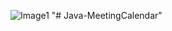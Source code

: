 ![Image1](https://github.com/evonne1/Java/blob/master/MeetingCalendar/meetingCalendar01.JPG?raw=true)
"# Java-MeetingCalendar" 
